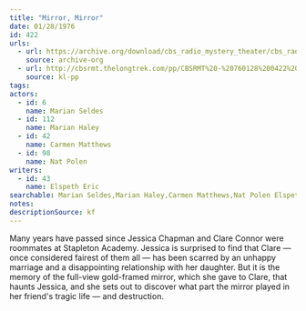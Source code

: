 ```yaml
---
title: "Mirror, Mirror"
date: 01/28/1976
id: 422
urls: 
  - url: https://archive.org/download/cbs_radio_mystery_theater/cbs_radio_mystery_theater-0401-0450.zip/cbs_radio_mystery_theater-0401-0450%2Fcbsrmt_0422_mirror_mirror.mp3
    source: archive-org
  - url: http://cbsrmt.thelongtrek.com/pp/CBSRMT%20-%20760128%200422%20Mirror,%20Mirror_pp.mp3
    source: kl-pp
tags: 
actors:  
  - id: 6
    name: Marian Seldes  
  - id: 112
    name: Marian Haley  
  - id: 42
    name: Carmen Matthews  
  - id: 98
    name: Nat Polen
writers:  
  - id: 43
    name: Elspeth Eric
searchable: Marian Seldes,Marian Haley,Carmen Matthews,Nat Polen Elspeth Eric
notes: 
descriptionSource: kf
---
```

Many years have passed since Jessica Chapman and Clare Connor were roommates at Stapleton Academy. Jessica is surprised to find that Clare — once considered fairest of them all — has been scarred by an unhappy marriage and a disappointing relationship with her daughter. But it is the memory of the full-view gold-framed mirror, which she gave to Clare, that haunts Jessica, and she sets out to discover what part the mirror played in her friend's tragic life — and destruction.
